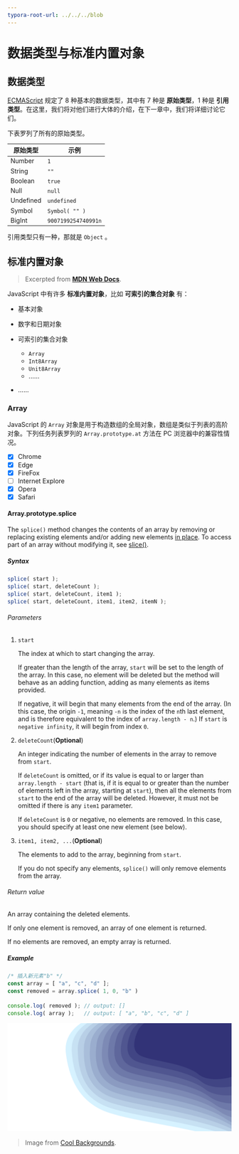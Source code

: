 ```yaml
---
typora-root-url: ../../../blob 
---
```


# 数据类型与标准内置对象

## 数据类型

[ECMAScript](https://tc39.es/ecma262/) 规定了 8 种基本的数据类型，其中有 7 种是 **原始类型**，1 种是 **引用类型**。在这里，我们将对他们进行大体的介绍，在下一章中，我们将详细讨论它们。

下表罗列了所有的原始类型。

| 原始类型  | 示例                |
| --------- | ------------------- |
| Number    | `1`                 |
| String    | `""`                |
| Boolean   | `true`              |
| Null      | `null`              |
| Undefined | `undefined`         |
| Symbol    | `Symbol( "" )`      |
| BigInt    | `9007199254740991n` |

引用类型只有一种，那就是 `Object` 。

## 标准内置对象

> Excerpted from [**MDN Web Docs**](https://developer.mozilla.org/).

JavaScript 中有许多 **标准内置对象**，比如 **可索引的集合对象** 有：

- 基本对象
- 数字和日期对象
- 可索引的集合对象
  - `Array`
  - `Int8Array`
  - `Unit8Array`
  - ......

- ......

### Array

JavaScript 的 `Array` 对象是用于构造数组的全局对象，数组是类似于列表的高阶对象。下列任务列表罗列的 `Array.prototype.at` 方法在 PC 浏览器中的兼容性情况。

- [x] Chrome
- [x] Edge
- [x] FireFox
- [ ] Internet Explore
- [x] Opera
- [x] Safari

#### Array.prototype.splice

The `splice()` method changes the contents of an array by removing or replacing existing elements and/or adding new elements [in place](https://en.wikipedia.org/wiki/In-place_algorithm). To access part of an array without modifying it, see [slice()](https://developer.mozilla.org/en-US/docs/Web/JavaScript/Reference/Global_Objects/Array/slice).

##### Syntax

```js
splice( start );
splice( start, deleteCount );
splice( start, deleteCount, item1 );
splice( start, deleteCount, item1, item2, itemN );
```

###### Parameters

1. `start`

   The index at which to start changing the array.

   If greater than the length of the array, `start` will be set to the length of the array. In this case, no element will be deleted but the method will behave as an adding function, adding as many elements as items provided.

   If negative, it will begin that many elements from the end of the array. (In this case, the origin `-1`, meaning `-n` is the index of the `n`th last element, and is therefore equivalent to the index of `array.length - n`.) If `start` is `negative infinity`, it will begin from index `0`.

2. `deleteCount`(**Optional**)

   An integer indicating the number of elements in the array to remove from `start`.

   If `deleteCount` is omitted, or if its value is equal to or larger than `array.length - start` (that is, if it is equal to or greater than the number of elements left in the array, starting at `start`), then all the elements from `start` to the end of the array will be deleted. However, it must not be omitted if there is any `item1` parameter.

   If `deleteCount` is `0` or negative, no elements are removed. In this case, you should specify at least one new element (see below).

3. `item1, item2, ...`(**Optional**)

   The elements to add to the array, beginning from `start`.

   If you do not specify any elements, `splice()` will only remove elements from the array.

###### Return value

An array containing the deleted elements.

If only one element is removed, an array of one element is returned.

If no elements are removed, an empty array is returned.

##### Example

```js
/* 插入新元素"b" */
const array = [ "a", "c", "d" ];
const removed = array.splice( 1, 0, "b" )

console.log( removed ); // output: []
console.log( array );   // output: [ "a", "b", "c", "d" ]
```

![example](/static/page-image-hosting/example.png)

> Image from [Cool Backgrounds](https://coolbackgrounds.io/).
